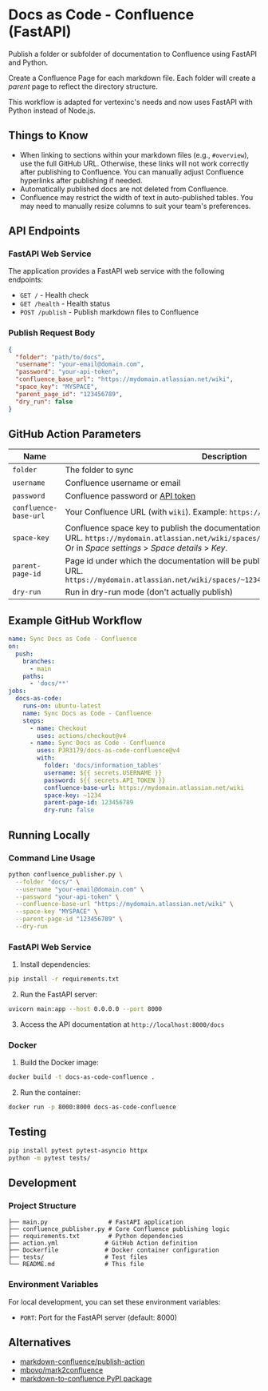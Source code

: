 # Docs as Code - Confluence (FastAPI)

Publish a folder or subfolder of documentation to Confluence using FastAPI and Python.

Create a Confluence Page for each markdown file. Each folder will create a _parent_ page to reflect
the directory structure.

This workflow is adapted for vertexinc's needs and now uses FastAPI with Python instead of Node.js.

## Things to Know

- When linking to sections within your markdown files (e.g., `#overview`), use the full GitHub URL. Otherwise, these links will not work correctly after publishing to Confluence. You can manually adjust Confluence hyperlinks after publishing if needed.
- Automatically published docs are not deleted from Confluence.
- Confluence may restrict the width of text in auto-published tables. You may need to manually resize columns to suit your team's preferences.

## API Endpoints

### FastAPI Web Service

The application provides a FastAPI web service with the following endpoints:

- `GET /` - Health check
- `GET /health` - Health status
- `POST /publish` - Publish markdown files to Confluence

### Publish Request Body

```json
{
  "folder": "path/to/docs",
  "username": "your-email@domain.com",
  "password": "your-api-token",
  "confluence_base_url": "https://mydomain.atlassian.net/wiki",
  "space_key": "MYSPACE",
  "parent_page_id": "123456789",
  "dry_run": false
}
```

## GitHub Action Parameters

| Name                  | Description | Required |
|-----------------------| --- | --- |
| `folder`              | The folder to sync | true |
| `username`            | Confluence username or email | true |
| `password`            | Confluence password or [API token](https://support.atlassian.com/atlassian-account/docs/manage-api-tokens-for-your-atlassian-account/) | true |
| `confluence-base-url` | Your Confluence URL (with `wiki`). Example: `https://mydomain.atlassian.net/wiki` | true |
| `space-key`           | Confluence space key to publish the documentation. Located after `spaces` in the URL. `https://mydomain.atlassian.net/wiki/spaces/<<~1234>>`. <br> Or in _Space settings_ > _Space details_ > _Key_. | true |
| `parent-page-id`      | Page id under which the documentation will be published. Located after `pages` in the URL. `https://mydomain.atlassian.net/wiki/spaces/~1234/pages/<<1234>>/My+Parent+Page` | true |
| `dry-run`             | Run in dry-run mode (don't actually publish) | false |

## Example GitHub Workflow

```yml
name: Sync Docs as Code - Confluence
on:
  push:
    branches:
      - main
    paths:
      - 'docs/**'
jobs:
  docs-as-code:
    runs-on: ubuntu-latest
    name: Sync Docs as Code - Confluence
    steps:
      - name: Checkout
        uses: actions/checkout@v4
      - name: Sync Docs as Code - Confluence
        uses: PJR3179/docs-as-code-confluence@v4
        with:
          folder: 'docs/information_tables'
          username: ${{ secrets.USERNAME }}
          password: ${{ secrets.API_TOKEN }}
          confluence-base-url: https://mydomain.atlassian.net/wiki
          space-key: ~1234
          parent-page-id: 123456789
          dry-run: false
```

## Running Locally

### Command Line Usage

```bash
python confluence_publisher.py \
  --folder "docs/" \
  --username "your-email@domain.com" \
  --password "your-api-token" \
  --confluence-base-url "https://mydomain.atlassian.net/wiki" \
  --space-key "MYSPACE" \
  --parent-page-id "123456789" \
  --dry-run
```

### FastAPI Web Service

1. Install dependencies:
```bash
pip install -r requirements.txt
```

2. Run the FastAPI server:
```bash
uvicorn main:app --host 0.0.0.0 --port 8000
```

3. Access the API documentation at `http://localhost:8000/docs`

### Docker

1. Build the Docker image:
```bash
docker build -t docs-as-code-confluence .
```

2. Run the container:
```bash
docker run -p 8000:8000 docs-as-code-confluence
```

## Testing

```bash
pip install pytest pytest-asyncio httpx
python -m pytest tests/
```

## Development

### Project Structure

```
├── main.py                 # FastAPI application
├── confluence_publisher.py # Core Confluence publishing logic
├── requirements.txt        # Python dependencies
├── action.yml             # GitHub Action definition
├── Dockerfile             # Docker container configuration
├── tests/                 # Test files
└── README.md              # This file
```

### Environment Variables

For local development, you can set these environment variables:

- `PORT`: Port for the FastAPI server (default: 8000)

## Alternatives

* [markdown-confluence/publish-action](https://github.com/markdown-confluence/publish-action)
* [mbovo/mark2confluence](https://github.com/mbovo/mark2confluence)
* [markdown-to-confluence PyPI package](https://pypi.org/project/markdown-to-confluence/)
